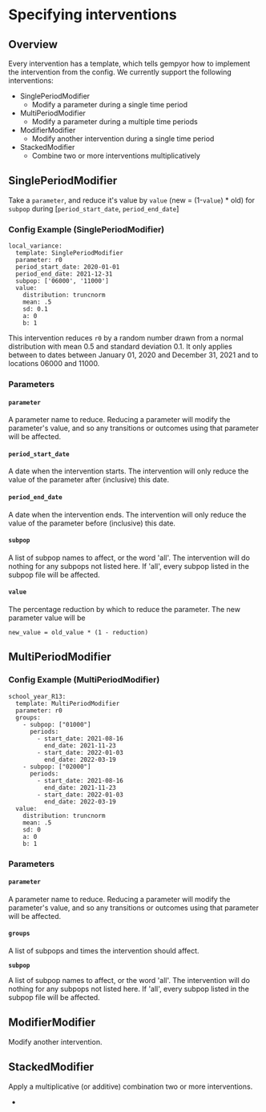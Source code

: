 # Specifying interventions

## Overview

Every intervention has a template, which tells gempyor how to implement the intervention from the config. We currently support the following interventions:

* SinglePeriodModifier
  * Modify a parameter during a single time period
* MultiPeriodModifier
  * Modify a parameter during a multiple time periods
* ModifierModifier
  * Modify another intervention during a single time period
* StackedModifier
  * Combine two or more interventions multiplicatively

## SinglePeriodModifier

Take a `parameter`, and reduce it's value by `value` (new = (1-`value`) \* old) for `subpop` during \[`period_start_date`, `period_end_date`]

### Config Example (SinglePeriodModifier)

```
local_variance:
  template: SinglePeriodModifier
  parameter: r0
  period_start_date: 2020-01-01
  period_end_date: 2021-12-31
  subpop: ['06000', '11000']
  value:
    distribution: truncnorm
    mean: .5
    sd: 0.1
    a: 0
    b: 1
```

This intervention reduces `r0` by a random number drawn from a normal distribution with mean 0.5 and standard deviation 0.1. It only applies between to dates between January 01, 2020 and December 31, 2021 and to locations 06000 and 11000.

### Parameters

#### `parameter`

A parameter name to reduce. Reducing a parameter will modify the parameter's value, and so any transitions or outcomes using that parameter will be affected.

#### `period_start_date`

A date when the intervention starts. The intervention will only reduce the value of the parameter after (inclusive) this date.

#### `period_end_date`

A date when the intervention ends. The intervention will only reduce the value of the parameter before (inclusive) this date.

#### `subpop`

A list of subpop names to affect, or the word 'all'. The intervention will do nothing for any subpops not listed here. If 'all', every subpop listed in the subpop file will be affected.

#### `value`

The percentage reduction by which to reduce the parameter. The new parameter value will be

```
new_value = old_value * (1 - reduction)
```

## MultiPeriodModifier

### Config Example (MultiPeriodModifier)

```
school_year_R13:
  template: MultiPeriodModifier
  parameter: r0
  groups:
    - subpop: ["01000"]
      periods:
        - start_date: 2021-08-16
          end_date: 2021-11-23
        - start_date: 2022-01-03
          end_date: 2022-03-19
    - subpop: ["02000"]
      periods:
        - start_date: 2021-08-16
          end_date: 2021-11-23
        - start_date: 2022-01-03
          end_date: 2022-03-19
  value:
    distribution: truncnorm
    mean: .5
    sd: 0
    a: 0
    b: 1
```

### Parameters

#### `parameter`

A parameter name to reduce. Reducing a parameter will modify the parameter's value, and so any transitions or outcomes using that parameter will be affected.

#### `groups`

A list of subpops and times the intervention should affect.

**`subpop`**

A list of subpop names to affect, or the word 'all'. The intervention will do nothing for any subpops not listed here. If 'all', every subpop listed in the subpop file will be affected.

####

## ModifierModifier

Modify another intervention.

## StackedModifier

Apply a multiplicative (or additive) combination two or more interventions.

*
